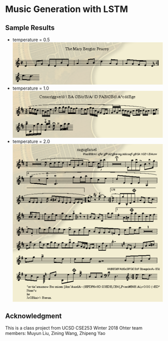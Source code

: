 # Music Generation with LSTM

## Sample Results
* temperature = 0.5
![music snippet](t=0.5_1.png)
* temperature = 1.0
![music snippet](t=1_1.png)
* temperature = 2.0
![music snippet](t=2_1.png)

## Acknowledgment
This is a class project from UCSD CSE253 Winter 2018
Ohter team members: Muyun Liu, Zining Wang, Zhipeng Yao